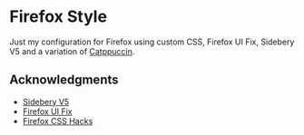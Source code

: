 # Firefox Style

Just my configuration for Firefox using custom CSS, Firefox UI Fix, Sidebery V5 and a variation of [Catppuccin](https://color.firefox.com/?theme=XQAAAAI4BAAAAAAAAABBqYhm849SCicxcUcPX38oKRicm6da8pG5gi-DrbS7fiEFLUzDsWXWyUHMSkHZ2PpRK_LvZGTF44fp7VjbASbxkoZAmYAwEJIoRnjw8xrOTGV_TjmyI1jBzmpP_agtmcw2owpDJkIExjPoadj-chyT4RGRyAOm8SWOAE3-bDr4nskLPrF42FWzj2GkpjiqLia-pCGY4qMYHU6Mg1qAWokVfEmwXaLIHenu2msrUdS9JGID2NW9xdfNDjL35kQnOh4h7Wx6v1hWN_kPJHQctvOLXiKSJffb1IK9Jlm7FohALku2EfUUtxu8jXqG1lxO7MHm3lB7CniW0r9Phw_6s-Y4seCewm5raClWIgN-jPXsVhRPyzr2sxsyygyl0KQkaY_iZ9oY8fRVcJTRQ1bqrZD_X9-ToYTofMJVWYoj2owMrqm6xujeA1_iOKFRl4hiQeYnPKf9ohm6w5XBnEmp0dEba_EE8Y7zIiRQ-SHtJolX54S-HTBCooXqa2nGd-Oxurce8eJI8xePBbGVd9-9jnqFDgNgZgDJ0Y6OHg8PbNF__6DzKvAm0Av_wMthIg).

## Acknowledgments
* [Sidebery V5](https://github.com/mbnuqw/sidebery/releases)
* [Firefox UI Fix](https://github.com/black7375/Firefox-UI-Fix)
* [Firefox CSS Hacks](https://github.com/MrOtherGuy/firefox-csshacks)